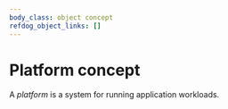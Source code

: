 ```yaml
---
body_class: object concept
refdog_object_links: []
---
```


# Platform concept

<section>

A _platform_ is a system for running application workloads.

</section>
